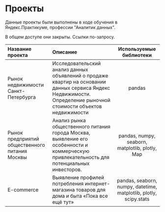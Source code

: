 # Проекты
Данные проекты были выполнены в ходе обучения в Яндекс.Практикуме, профессии "Аналитик данных".

В общем доступе они закрыты. Ссылки по-запросу.

| Название проекта | Описание | Используемые библиотеки |
| :-------------------- | :--------------------- |:---------------------------:|
| Рынок недвижимости Санкт-Петербурга| Исследовательский анализ данных объявлений о продаже квартир на основании данных сервиса Яндекс Недвижимости. Определение рыночной стоимости объектов недвижимости | pandas |
| Рынок предприятий общественного питания Москвы| Анализ рынка общественного питания города Москва, выявление его особенности и коммерческую привлекательность для потенциальных инвесторов. | pandas, numpy, seaborn, matplotlib, plotly, Map |
| E-commerce| Выявление профилей потребления интернет-магазина товаров для дома и быта «Пока все ещё тут» | pandas, seaborn, numpy, datetime, matplotlib, plotly, scipy.stats |
